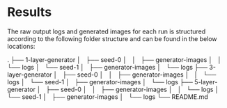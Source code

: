 # Results
The raw output logs and generated images for each run is structured according
to the following folder structure and can be found in the below locations:

.
├── 1-layer-generator
│   ├── seed-0
│   │   ├── generator-images
│   │   └── logs
│   └── seed-1
│       ├── generator-images
│       └── logs
├── 3-layer-generator
│   ├── seed-0
│   │   ├── generator-images
│   │   └── logs
│   └── seed-1
│       ├── generator-images
│       └── logs
├── 5-layer-generator
│   ├── seed-0
│   │   ├── generator-images
│   │   └── logs
│   └── seed-1
│       ├── generator-images
│       └── logs
└── README.md
